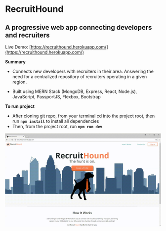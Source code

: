 # RecruitHound
## A progressive web app connecting developers and recruiters

Live Demo: [https://recruithound.herokuapp.com/](https://recruithound.herokuapp.com/)


**Summary**
* Connects new developers with recruiters in their area. Answering the need for a centralized repository of recruiters operating in a given region.

* Built using MERN Stack (MongoDB, Express, React, Node.js), JavaScript, PassportJS, Flexbox, Bootstrap

**To run project**
* After cloning git repo, from your terminal cd into the project root, then run **`npm install`** to install all dependencies
* Then, from the project root, run **`npm run dev`**
  
![](./recruithound.gif)

